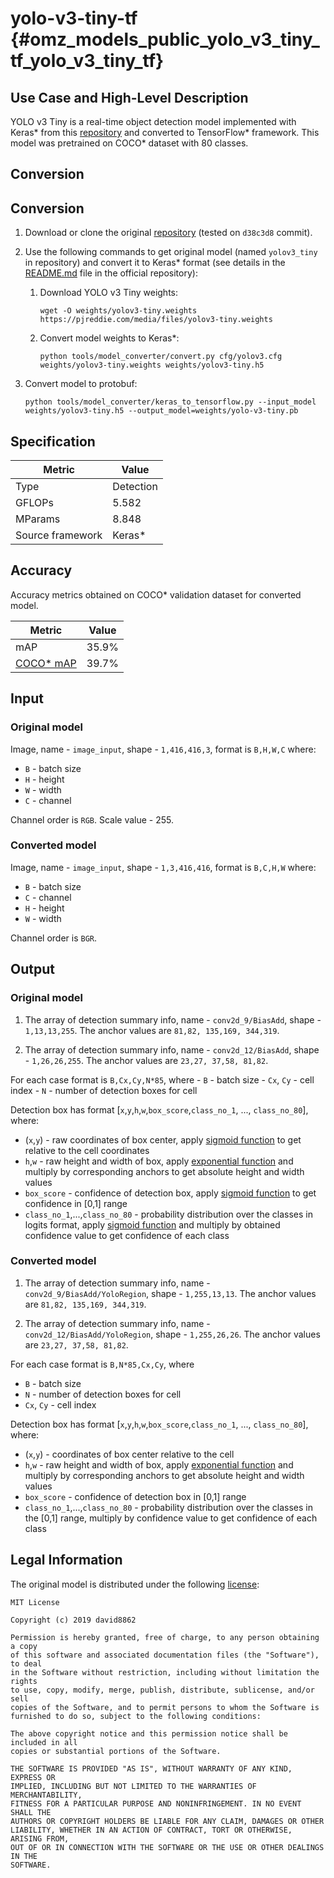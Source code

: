 # yolo-v3-tiny-tf {#omz_models_public_yolo_v3_tiny_tf_yolo_v3_tiny_tf}

## Use Case and High-Level Description

YOLO v3 Tiny is a real-time object detection model implemented with Keras\* from this [repository](https://github.com/david8862/keras-YOLOv3-model-set) and converted to TensorFlow\* framework. This model was pretrained on COCO\* dataset with 80 classes.

## Conversion

## Conversion

1. Download or clone the original [repository](https://github.com/david8862/keras-YOLOv3-model-set) (tested on `d38c3d8` commit).
2. Use the following commands to get original model (named `yolov3_tiny` in repository) and convert it to Keras\* format (see details in the [README.md](https://github.com/david8862/keras-YOLOv3-model-set/blob/d38c3d865f7190ee9b19a30e91f2b750a31320c1/README.md)  file in the official repository):

   1. Download YOLO v3 Tiny weights:
        ```
        wget -O weights/yolov3-tiny.weights https://pjreddie.com/media/files/yolov3-tiny.weights
        ```

   2. Convert model weights to Keras\*:
        ```
        python tools/model_converter/convert.py cfg/yolov3.cfg weights/yolov3-tiny.weights weights/yolov3-tiny.h5
        ```
3. Convert model to protobuf:
    ```
    python tools/model_converter/keras_to_tensorflow.py --input_model weights/yolov3-tiny.h5 --output_model=weights/yolo-v3-tiny.pb
    ```


## Specification

| Metric            | Value         |
|-------------------|---------------|
| Type              | Detection     |
| GFLOPs            | 5.582         |
| MParams           | 8.848         |
| Source framework  | Keras\*       |

## Accuracy

Accuracy metrics obtained on COCO\* validation dataset for converted model.

| Metric | Value |
| ------ | ------|
| mAP    | 35.9% |
| [COCO\* mAP](http://cocodataset.org/#detection-eval) | 39.7% |

## Input

### Original model

Image, name - `image_input`, shape - `1,416,416,3`, format is `B,H,W,C` where:

- `B` - batch size
- `H` - height
- `W` - width
- `C` - channel

Channel order is `RGB`.
Scale value - 255.

### Converted model

Image, name - `image_input`, shape - `1,3,416,416`, format is `B,C,H,W` where:

- `B` - batch size
- `C` - channel
- `H` - height
- `W` - width

Channel order is `BGR`.

## Output

### Original model

1. The array of detection summary info, name - `conv2d_9/BiasAdd`,  shape - `1,13,13,255`. The anchor values are `81,82, 135,169, 344,319`.

2. The array of detection summary info, name - `conv2d_12/BiasAdd`,  shape - `1,26,26,255`. The anchor values are `23,27, 37,58, 81,82`.

For each case format is `B,Cx,Cy,N*85`, where
    - `B` - batch size
    - `Cx`, `Cy` - cell index
    - `N` - number of detection boxes for cell

Detection box has format [`x`,`y`,`h`,`w`,`box_score`,`class_no_1`, ..., `class_no_80`], where:
- (`x`,`y`) - raw coordinates of box center, apply [sigmoid function](https://en.wikipedia.org/wiki/Sigmoid_function) to get relative to the cell coordinates
- `h`,`w` - raw height and width of box, apply [exponential function](https://en.wikipedia.org/wiki/Exponential_function) and multiply by corresponding anchors to get absolute height and width values
- `box_score` - confidence of detection box, apply [sigmoid function](https://en.wikipedia.org/wiki/Sigmoid_function) to get confidence in [0,1] range
- `class_no_1`,...,`class_no_80` - probability distribution over the classes in logits format, apply [sigmoid function](https://en.wikipedia.org/wiki/Sigmoid_function) and multiply by obtained confidence value to get confidence of each class

### Converted model

1. The array of detection summary info, name - `conv2d_9/BiasAdd/YoloRegion`,  shape - `1,255,13,13`. The anchor values are `81,82, 135,169, 344,319`.

2. The array of detection summary info, name - `conv2d_12/BiasAdd/YoloRegion`,  shape - `1,255,26,26`. The anchor values are `23,27, 37,58, 81,82`.

For each case format is `B,N*85,Cx,Cy`, where
- `B` - batch size
- `N` - number of detection boxes for cell
- `Cx`, `Cy` - cell index

Detection box has format [`x`,`y`,`h`,`w`,`box_score`,`class_no_1`, ..., `class_no_80`], where:
- (`x`,`y`) - coordinates of box center relative to the cell
- `h`,`w` - raw height and width of box, apply [exponential function](https://en.wikipedia.org/wiki/Exponential_function) and multiply by corresponding anchors to get absolute height and width values
- `box_score` - confidence of detection box in [0,1] range
- `class_no_1`,...,`class_no_80` - probability distribution over the classes in the [0,1] range, multiply by confidence value to get confidence of each class


## Legal Information

The original model is distributed under the following
[license](https://raw.githubusercontent.com/david8862/keras-YOLOv3-model-set/master/LICENSE):

```
MIT License

Copyright (c) 2019 david8862

Permission is hereby granted, free of charge, to any person obtaining a copy
of this software and associated documentation files (the "Software"), to deal
in the Software without restriction, including without limitation the rights
to use, copy, modify, merge, publish, distribute, sublicense, and/or sell
copies of the Software, and to permit persons to whom the Software is
furnished to do so, subject to the following conditions:

The above copyright notice and this permission notice shall be included in all
copies or substantial portions of the Software.

THE SOFTWARE IS PROVIDED "AS IS", WITHOUT WARRANTY OF ANY KIND, EXPRESS OR
IMPLIED, INCLUDING BUT NOT LIMITED TO THE WARRANTIES OF MERCHANTABILITY,
FITNESS FOR A PARTICULAR PURPOSE AND NONINFRINGEMENT. IN NO EVENT SHALL THE
AUTHORS OR COPYRIGHT HOLDERS BE LIABLE FOR ANY CLAIM, DAMAGES OR OTHER
LIABILITY, WHETHER IN AN ACTION OF CONTRACT, TORT OR OTHERWISE, ARISING FROM,
OUT OF OR IN CONNECTION WITH THE SOFTWARE OR THE USE OR OTHER DEALINGS IN THE
SOFTWARE.
```
